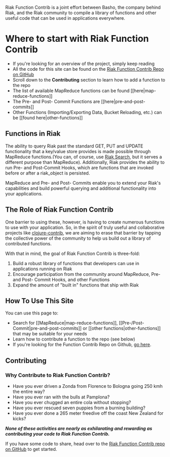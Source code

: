 Riak Function Contrib is a joint effort between Basho, the company behind Riak, and the Riak community to compile a library of functions and other useful code that can be used in applications everywhere. 

# Where to start with Riak Function Contrib

* If you're looking for an overview of the project, simply keep reading
* All the code for this site can be found on the [Riak Function Contrib Repo on GitHub](https://github.com/basho/riak_function_contrib)
* Scroll down to the **Contributing** section to learn how to add a function to the repo
* The list of available MapReduce functions can be found [[here|map-reduce-functions]]
* The Pre- and Post- Commit Functions are [[here|pre-and-post-commits]]
* Other Functions (Importing/Exporting Data, Bucket Reloading, etc.) can be [[found here|other-functions]]

## Functions in Riak

The ability to query Riak past the standard GET, PUT and UPDATE functionality that a key/value store provides is made possible through MapReduce functions.(You can, of course, use [Riak Search](http://wiki.basho.com/display/RIAK/Riak+Search), but it serves a different purpose than MapReduce). Additionally, Riak provides the ability to run  Pre- and Post-Commit Hooks, which are functions that are invoked before or after a riak_object is persisted. 

MapReduce and Pre- and Post- Commits enable you to extend your Riak's capabilities and build powerful querying and additional functionality into your applications.  

## The Role of Riak Function Contrib

One barrier to using these, however, is having to create numerous functions to use with your application. So, in the spirit of truly useful and collaborative projects like [clojure-contrib](https://github.com/richhickey/clojure-contrib), we are aiming to erase that barrier by tapping the collective power of the community to help us build out a library of contributed functions. 

With that in mind, the goal of Riak Function Contrib is three-fold: 
	 
1. Build a robust library of functions that developers can use in applications running on Riak 
2. Encourage participation from the community around MapReduce, Pre- and Post- Commit Hooks, and other Functions
3. Expand the amount of "built in" functions that ship with Riak 
		 
## How To Use This Site

You can use this page to: 
		 
* Search for [[MapReduce|map-reduce-functions]], [[Pre-/Post-Commit|pre-and-post-commits]] or [[other functions|other-functions]] that may be suitable for your needs 
* Learn how to contribute a function to the repo (see below)
* If you're looking for the Function Contrib Repo on Github, [go here](https://github.com/basho/riak_function_contrib).

## Contributing 

### Why Contribute to Riak Function Contrib?
		 
* Have you ever driven a Zonda from Florence to Bologna going 250 kmh the entire way? 
* Have you ever ran with the bulls at Pamplona? 
* Have you ever chugged an entire cola without stopping? 
* Have you ever rescued seven puppies from a burning building? 
* Have you ever done a 265 meter freedive off the coast New Zealand for kicks? 

__*None of these activities are nearly as exhilarating and rewarding as contributing your code to Riak Function Contrib.*__

If you have some code to share, head over to the [Riak Function Contrib repo on GitHub](https://github.com/basho/riak_function_contrib) to get started.
